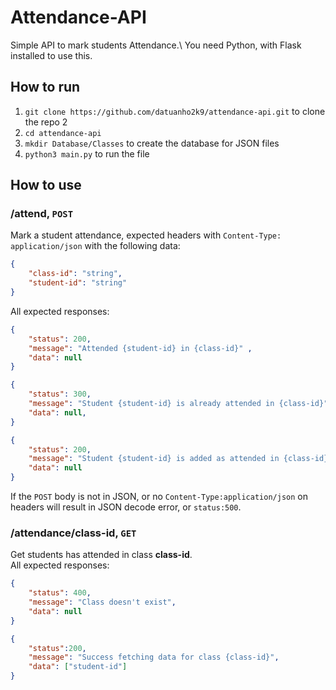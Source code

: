 # Attendance-API
Simple API to mark students Attendance.\ 
You need Python, with Flask installed to use this. 
## How to run 
1. `git clone https://github.com/datuanho2k9/attendance-api.git` to clone the repo 2
2. `cd attendance-api` 
3. `mkdir Database/Classes` to create the database for JSON files 
4. `python3 main.py` to run the file 
## How to use 
### /attend, `POST` 
Mark a student attendance, expected headers with `Content-Type: application/json` with the following data: 
```json 
{ 
    "class-id": "string", 
    "student-id": "string" 
} 
``` 
All expected responses: 
```json 
{
    "status": 200,
    "message": "Attended {student-id} in {class-id}" ,
    "data": null
}
``` 
```json
{
    "status": 300,
    "message": "Student {student-id} is already attended in {class-id}",
    "data": null,
}
```
```json
{
    "status": 200,
    "message": "Student {student-id} is added as attended in {class-id}",
    "data": null
}
```
If the `POST` body is not in JSON, or no `Content-Type:application/json` on headers will result in JSON decode error, or `status:500`.
### /attendance/**class-id**, `GET` 
Get students has attended in class **class-id**.\
All expected responses:
```json
{
    "status": 400, 
    "message": "Class doesn't exist", 
    "data": null
}
```
```json
{
    "status":200,
    "message": "Success fetching data for class {class-id}",
    "data": ["student-id"]
}
```
